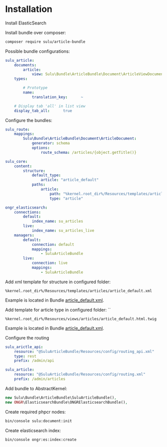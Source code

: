 # Installation

Install ElasticSearch

Install bundle over composer:

```bash
composer require sulu/article-bundle
```

Possible bundle configurations:

```yml
sulu_article:
    documents:
        article:
            view: Sulu\Bundle\ArticleBundle\Document\ArticleViewDocument
    types:

        # Prototype
        name:
            translation_key:      ~

    # Display tab 'all' in list view
    display_tab_all:      true
```

Configure the bundles:

```yml
sulu_route:
    mappings:
        Sulu\Bundle\ArticleBundle\Document\ArticleDocument:
            generator: schema
            options:
                route_schema: /articles/{object.getTitle()}

sulu_core:
    content:
        structure:
            default_type:
                article: "article_default"
            paths:
                article:
                    path: "%kernel.root_dir%/Resources/templates/articles"
                    type: "article"

ongr_elasticsearch:
    connections:
        default:
            index_name: su_articles
        live:
            index_name: su_articles_live
    managers:
        default:
            connection: default
            mappings:
                - SuluArticleBundle
        live:
            connection: live
            mappings:
                - SuluArticleBundle
```

Add xml template for structure in configured folder:

```
%kernel.root_dir%/Resources/templates/articles/article_default.xml
```

Example is located in Bundle
[article_default.xml](https://github.com/sulu/SuluArticleBundle/blob/master/Resources/doc/article_default.xml).

Add template for article type in configured folder: ``

```
%kernel.root_dir%/Resources/views/articles/article_default.html.twig
```

Example is located in Bundle
[article_default.xml](https://github.com/sulu/SuluArticleBundle/blob/master/Resources/doc/article_default.html.twig).

Configure the routing

```yml
sulu_arictle_api:
    resource: "@SuluArticleBundle/Resources/config/routing_api.xml"
    type: rest
    prefix: /admin/api

sulu_article:
    resource: "@SuluArticleBundle/Resources/config/routing.xml"
    prefix: /admin/articles
```

Add bundle to AbstractKernel:

```php
new Sulu\Bundle\ArticleBundle\SuluArticleBundle(),
new ONGR\ElasticsearchBundle\ONGRElasticsearchBundle(),
```

Create required phpcr nodes:

```bash
bin/console sulu:document:init
```

Create elasticsearch index:

```bash
bin/console ongr:es:index:create
```
